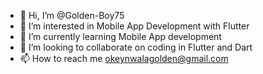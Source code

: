 - 👋 Hi, I’m @Golden-Boy75
- 👀 I’m interested in Mobile App Development with Flutter 
- 🌱 I’m currently learning Mobile App development
- 💞️ I’m looking to collaborate on coding in Flutter and Dart
- 📫 How to reach me okeynwalagolden@gmail.com

<!---
Golden-Boy75/Golden-Boy75 is a ✨ special ✨ repository because its `README.md` (this file) appears on your GitHub profile.
You can click the Preview link to take a look at your changes.
--->
